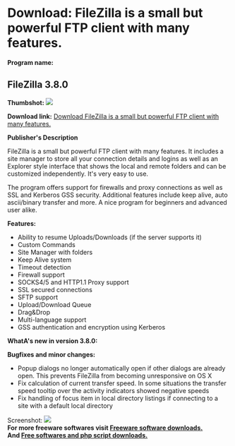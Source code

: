 # Download: FileZilla is a small but powerful FTP client with many features.

**Program name:**

## FileZilla 3.8.0

  
**Thumbshot:** ![](http://www.freewarefiles.com/screenshot/filezilla_md.jpg)   
  
**Download link:** [Download FileZilla is a small but powerful FTP client with many features.](http://freesoftwares.boysofts.com/FileZilla_program_13726.html)  
  


**Publisher's Description**  
  


FileZilla is a small but powerful FTP client with many features. It includes a site manager to store all your connection details and logins as well as an Explorer style interface that shows the local and remote folders and can be customized independently. It's very easy to use. 

The program offers support for firewalls and proxy connections as well as SSL and Kerberos GSS security. Additional features include keep alive, auto ascii/binary transfer and more. A nice program for beginners and advanced user alike.

**Features:**

  * Ability to resume Uploads/Downloads (if the server supports it) 
  * Custom Commands 
  * Site Manager with folders 
  * Keep Alive system 
  * Timeout detection 
  * Firewall support 
  * SOCKS4/5 and HTTP1.1 Proxy support 
  * SSL secured connections 
  * SFTP support 
  * Upload/Download Queue 
  * Drag&Drop 
  * Multi-language support 
  * GSS authentication and encryption using Kerberos 

**WhatA's new in version 3.8.0:**

**Bugfixes and minor changes:**

  * Popup dialogs no longer automatically open if other dialogs are already open. This prevents FileZilla from becoming unresponsive on OS X 
  * Fix calculation of current transfer speed. In some situations the transfer speed tooltip over the activity indicators showed negative speeds 
  * Fix handling of focus item in local directory listings if connecting to a site with a default local directory 

  
  
Screenshot: ![](http://www.freewarefiles.com/screenshot/filezilla.jpg)   
**For more freeware softwares visit [Freeware software downloads.](http://freesoftwares.boysofts.com/)**   
**And [Free softwares and php script downloads.](http://www.boysofts.com/)**
